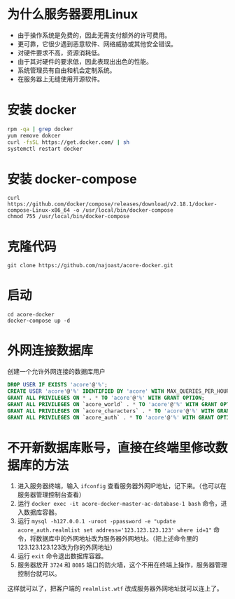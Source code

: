 # 为什么服务器要用Linux
* 由于操作系统是免费的，因此无需支付额外的许可费用。
* 更可靠，它很少遇到恶意软件、网络威胁或其他安全错误。
* 对硬件要求不高，资源消耗低。
* 由于其对硬件的要求低，因此表现出出色的性能。
* 系统管理员有自由和机会定制系统。
* 在服务器上无缝使用开源软件。

# 安装 docker
```bash
rpm -qa | grep docker
yum remove dokcer
curl -fsSL https://get.docker.com/ | sh
systemctl restart docker
```

# 安装 docker-compose
```
curl https://github.com/docker/compose/releases/download/v2.18.1/docker-compose-Linux-x86_64 -o /usr/local/bin/docker-compose
chmod 755 /usr/local/bin/docker-compose
```

# 克隆代码
```
git clone https://github.com/najoast/acore-docker.git
```

# 启动
```
cd acore-docker
docker-compose up -d
```

# 外网连接数据库
创建一个允许外网连接的数据库用户
```sql
DROP USER IF EXISTS 'acore'@'%';
CREATE USER 'acore'@'%' IDENTIFIED BY 'acore' WITH MAX_QUERIES_PER_HOUR 0 MAX_CONNECTIONS_PER_HOUR 0 MAX_UPDATES_PER_HOUR 0;
GRANT ALL PRIVILEGES ON * . * TO 'acore'@'%' WITH GRANT OPTION;
GRANT ALL PRIVILEGES ON `acore_world` . * TO 'acore'@'%' WITH GRANT OPTION;
GRANT ALL PRIVILEGES ON `acore_characters` . * TO 'acore'@'%' WITH GRANT OPTION;
GRANT ALL PRIVILEGES ON `acore_auth` . * TO 'acore'@'%' WITH GRANT OPTION;
```

# 不开新数据库账号，直接在终端里修改数据库的方法
1. 进入服务器终端，输入 `ifconfig` 查看服务器外网IP地址，记下来。（也可以在服务器管理控制台查看）
2. 运行 `docker exec -it acore-docker-master-ac-database-1 bash` 命令，进入数据库容器。
3. 运行 `mysql -h127.0.0.1 -uroot -ppassword -e "update acore_auth.realmlist set address='123.123.123.123' where id=1"` 命令，将数据库中的外网地址改为服务器外网地址。（把上述命令里的123.123.123.123改为你的外网地址）
4. 运行 `exit` 命令退出数据库容器。
5. 服务器放开 `3724` 和 `8085` 端口的防火墙，这个不用在终端上操作，服务器管理控制台就可以。

这样就可以了，把客户端的 `realmlist.wtf` 改成服务器外网地址就可以连上了。